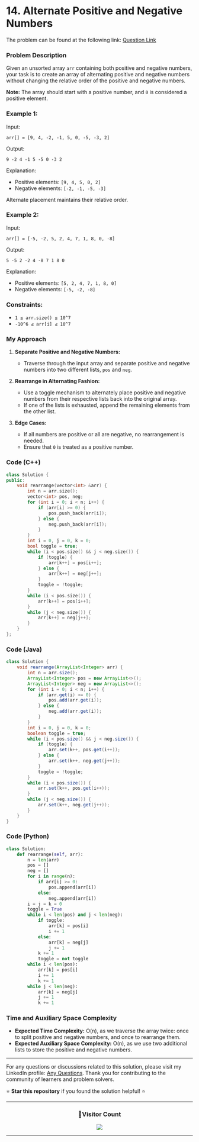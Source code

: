 # **14. Alternate Positive and Negative Numbers**

The problem can be found at the following link: [Question Link](https://www.geeksforgeeks.org/problems/array-of-alternate-ve-and-ve-nos1401/1)


### Problem Description

Given an unsorted array `arr` containing both positive and negative numbers, your task is to create an array of alternating positive and negative numbers without changing the relative order of the positive and negative numbers.

**Note:** The array should start with a positive number, and `0` is considered a positive element.

### Example 1:

Input:
```
arr[] = [9, 4, -2, -1, 5, 0, -5, -3, 2]
```

Output:
```
9 -2 4 -1 5 -5 0 -3 2
```

Explanation:
- Positive elements: `[9, 4, 5, 0, 2]`
- Negative elements: `[-2, -1, -5, -3]`

Alternate placement maintains their relative order.

### Example 2:

Input:
```
arr[] = [-5, -2, 5, 2, 4, 7, 1, 8, 0, -8]
```

Output:
```
5 -5 2 -2 4 -8 7 1 8 0
```

Explanation:
- Positive elements: `[5, 2, 4, 7, 1, 8, 0]`
- Negative elements: `[-5, -2, -8]`

### Constraints:
- `1 ≤ arr.size() ≤ 10^7`
- `-10^6 ≤ arr[i] ≤ 10^7`

### My Approach

1. **Separate Positive and Negative Numbers:**
   - Traverse through the input array and separate positive and negative numbers into two different lists, `pos` and `neg`.

2. **Rearrange in Alternating Fashion:**
   - Use a toggle mechanism to alternately place positive and negative numbers from their respective lists back into the original array.
   - If one of the lists is exhausted, append the remaining elements from the other list.

3. **Edge Cases:**
   - If all numbers are positive or all are negative, no rearrangement is needed.
   - Ensure that `0` is treated as a positive number.

### Code (C++)

```cpp
class Solution {
public:
    void rearrange(vector<int> &arr) {
        int n = arr.size();
        vector<int> pos, neg;
        for (int i = 0; i < n; i++) {
            if (arr[i] >= 0) {
                pos.push_back(arr[i]);
            } else {
                neg.push_back(arr[i]);
            }
        }
        int i = 0, j = 0, k = 0;
        bool toggle = true; 
        while (i < pos.size() && j < neg.size()) {
            if (toggle) {
                arr[k++] = pos[i++];
            } else {
                arr[k++] = neg[j++];
            }
            toggle = !toggle;
        }
        while (i < pos.size()) {
            arr[k++] = pos[i++];
        }
        while (j < neg.size()) {
            arr[k++] = neg[j++];
        }
    }
};
```

### Code (Java)

```java
class Solution {
    void rearrange(ArrayList<Integer> arr) {
        int n = arr.size();
        ArrayList<Integer> pos = new ArrayList<>();
        ArrayList<Integer> neg = new ArrayList<>();
        for (int i = 0; i < n; i++) {
            if (arr.get(i) >= 0) {
                pos.add(arr.get(i));
            } else {
                neg.add(arr.get(i));
            }
        }
        int i = 0, j = 0, k = 0;
        boolean toggle = true;
        while (i < pos.size() && j < neg.size()) {
            if (toggle) {
                arr.set(k++, pos.get(i++));
            } else {
                arr.set(k++, neg.get(j++));
            }
            toggle = !toggle;
        }
        while (i < pos.size()) {
            arr.set(k++, pos.get(i++));
        }
        while (j < neg.size()) {
            arr.set(k++, neg.get(j++));
        }
    }
}
```

### Code (Python)

```python
class Solution:
    def rearrange(self, arr):
        n = len(arr)
        pos = []
        neg = []
        for i in range(n):
            if arr[i] >= 0:
                pos.append(arr[i])
            else:
                neg.append(arr[i])
        i = j = k = 0
        toggle = True
        while i < len(pos) and j < len(neg):
            if toggle:
                arr[k] = pos[i]
                i += 1
            else:
                arr[k] = neg[j]
                j += 1
            k += 1
            toggle = not toggle
        while i < len(pos):
            arr[k] = pos[i]
            i += 1
            k += 1
        while j < len(neg):
            arr[k] = neg[j]
            j += 1
            k += 1
```

### Time and Auxiliary Space Complexity

- **Expected Time Complexity:** O(n), as we traverse the array twice: once to split positive and negative numbers, and once to rearrange them.
- **Expected Auxiliary Space Complexity:** O(n), as we use two additional lists to store the positive and negative numbers.

---

For any questions or discussions related to this solution, please visit my LinkedIn profile: [Any Questions](https://www.linkedin.com/in/het-patel-8b110525a/). Thank you for contributing to the community of learners and problem solvers.

⭐ **Star this repository** if you found the solution helpful! ⭐

---

<div align=center>
  <h3><b>📍Visitor Count</b></h3>
</div>

<p align="center" >   
  <img src="https://profile-counter.glitch.me/Hunterdii/count.svg" />  
</p>

---

